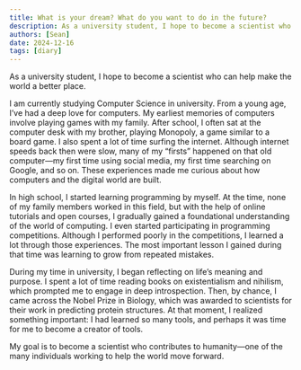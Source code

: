 ```yaml
---
title: What is your dream? What do you want to do in the future?
description: As a university student, I hope to become a scientist who can help make the world a better place.
authors: [Sean]
date: 2024-12-16
tags: [diary]
---
```


As a university student, I hope to become a scientist who can help make the world a better place.
<!-- truncate -->
I am currently studying Computer Science in university. From a young age, I’ve had a deep love for computers. My earliest memories of computers involve playing games with my family. After school, I often sat at the computer desk with my brother, playing Monopoly, a game similar to a board game. I also spent a lot of time surfing the internet. Although internet speeds back then were slow, many of my “firsts” happened on that old computer—my first time using social media, my first time searching on Google, and so on. These experiences made me curious about how computers and the digital world are built.

In high school, I started learning programming by myself. At the time, none of my family members worked in this field, but with the help of online tutorials and open courses, I gradually gained a foundational understanding of the world of computing. I even started participating in programming competitions. Although I performed poorly in the competitions, I learned a lot through those experiences. The most important lesson I gained during that time was learning to grow from repeated mistakes.

During my time in university, I began reflecting on life’s meaning and purpose. I spent a lot of time reading books on existentialism and nihilism, which prompted me to engage in deep introspection. Then, by chance, I came across the Nobel Prize in Biology, which was awarded to scientists for their work in predicting protein structures. At that moment, I realized something important: I had learned so many tools, and perhaps it was time for me to become a creator of tools.

My goal is to become a scientist who contributes to humanity—one of the many individuals working to help the world move forward.